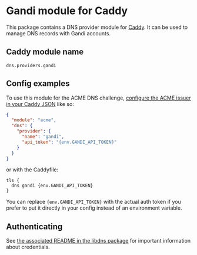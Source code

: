 Gandi module for Caddy
===========================

This package contains a DNS provider module for [Caddy](https://github.com/caddyserver/caddy). It can be used to manage DNS records with Gandi accounts.

## Caddy module name

```
dns.providers.gandi
```

## Config examples

To use this module for the ACME DNS challenge, [configure the ACME issuer in your Caddy JSON](https://caddyserver.com/docs/json/apps/tls/automation/policies/issuer/acme/) like so:

```json
{
  "module": "acme",
  "dns": {
    "provider": {
      "name": "gandi",
      "api_token": "{env.GANDI_API_TOKEN}"
    }
  }
}
```

or with the Caddyfile:

```
tls {
  dns gandi {env.GANDI_API_TOKEN}
}
```

You can replace `{env.GANDI_API_TOKEN}` with the actual auth token if you prefer to put it directly in your config instead of an environment variable.


## Authenticating

See [the associated README in the libdns package](https://github.com/libdns/gandi) for important information about credentials.
